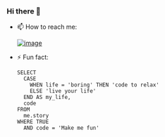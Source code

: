 ### Hi there 👋

- 📫 How to reach me:

    [![image](https://img.shields.io/badge/LinkedIn-0077B5?style=for-the-badge&logo=linkedin&logoColor=white)](https://www.linkedin.com/in/ayyoub-maulana)
- ⚡ Fun fact: 
    ```
    SELECT
      CASE
        WHEN life = 'boring' THEN 'code to relax'
        ELSE 'live your life'
      END AS my_life,
      code
    FROM
      me.story
    WHERE TRUE
      AND code = 'Make me fun'
    ```
